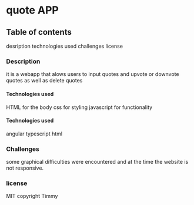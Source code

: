 # quote APP

## Table of contents
desription
technologies used
challenges
license
### Description
it is a webapp that alows users to input quotes and upvote or downvote quotes as well as delete quotes

#### Technologies used
HTML for the body css for styling javascript for functionality


#### Technologies used
angular
typescript
html

### Challenges
some graphical difficulties were encountered and at the time the website is not responsive.

### license
MIT copyright Timmy
